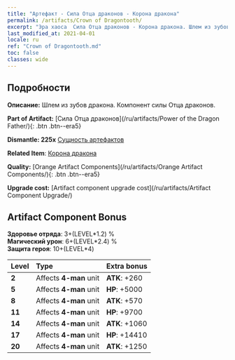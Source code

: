 ```yaml
---
title: "Артефакт - Сила Отца драконов - Корона дракона"
permalink: /artifacts/Crown of Dragontooth/
excerpt: "Эра хаоса  Сила Отца драконов - Корона дракона. Шлем из зубов дракона. Компонент силы Отца драконов."
last_modified_at: 2021-04-01
locale: ru
ref: "Crown of Dragontooth.md"
toc: false
classes: wide
---
```




## Подробности

 **Описание:** Шлем из зубов дракона. Компонент силы Отца драконов.

 **Part of Artifact:** [Сила Отца драконов](/ru/artifacts/Power of the Dragon Father/){: .btn .btn--era5}

 **Dismantle: 225x** [Сущность артефактов](/ru/Items/con_905/)

 **Related Item**: [Корона дракона](/ru/Items/art_147/)

 **Quality:** [Orange Artifact Components](/ru/artifacts/Orange Artifact Components/){: .btn .btn--era5}

 **Upgrade cost:** [Artifact component upgrade cost](/ru/artifacts/Artifact Component Upgrade/)

## Artifact Component Bonus

  **Здоровье отряда**: 3+(LEVEL\*1.2) %<br/>**Магический урон**: 6+(LEVEL\*2.4) %<br/>**Защита героя**: 10+(LEVEL\*4)

  |  Level  | Type |    Extra bonus  | 
  |:--------|:-----|:----------------| 
  | **2** | Affects **4-man** unit | **ATK**: +260 | 
  | **5** | Affects **4-man** unit | **HP**: +5000 | 
  | **8** | Affects **4-man** unit | **ATK**: +570 | 
  | **11** | Affects **4-man** unit | **HP**: +9700 | 
  | **14** | Affects **4-man** unit | **ATK**: +1060 | 
  | **17** | Affects **4-man** unit | **HP**: +14410 | 
  | **20** | Affects **4-man** unit | **ATK**: +1250 | 
